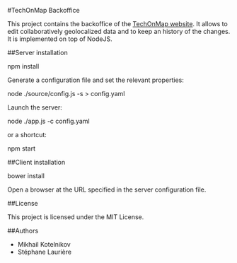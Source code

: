 #TechOnMap Backoffice

This project contains the backoffice of the [TechOnMap website](http://techonmap.fr). It allows to edit collaboratively geolocalized data and to keep an history of the changes. It is implemented on top of NodeJS.

##Server installation

  npm install

Generate a configuration file and set the relevant properties:

  node ./source/config.js -s > config.yaml

Launch the server:

  node ./app.js -c config.yaml

  or a shortcut:

  npm start


##Client installation

  bower install

Open a browser at the URL specified in the server configuration file.

##License

This project is licensed under the MIT License.

##Authors

* Mikhail Kotelnikov
* Stéphane Laurière




